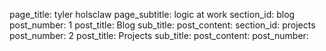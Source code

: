 page_title: tyler holsclaw
page_subtitle: logic at work
section_id: blog
post_number: 1
post_title: Blog
sub_title:
post_content:
section_id: projects
post_number: 2
post_title: Projects
sub_title:
post_content:
post_number:
